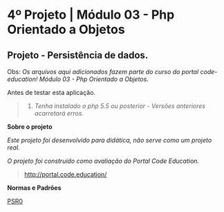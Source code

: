 4º Projeto | Módulo 03 - Php Orientado a Objetos
================================================

Projeto - Persistência de dados.
-------------------------------

Obs: *Os arquivos aqui adicionados fazem parte do curso do portal code-education! Módulo 03 - Php Orientado a Objetos.*

Antes de testar esta aplicação.

>1. *Tenha instalado o php 5.5 ou posterior - Versões anteriores acarretará erros.*

**Sobre o projeto**

*Este projeto foi desenvolvido para didática, não serve como um projeto real.*

*O projeto foi construido como avaliação do Portal Code Education.*

>http://portal.code.education/

**Normas e Padrões**

<a href="http://www.php-fig.org/psr/psr-0/" title="psr0">PSR0</a>
